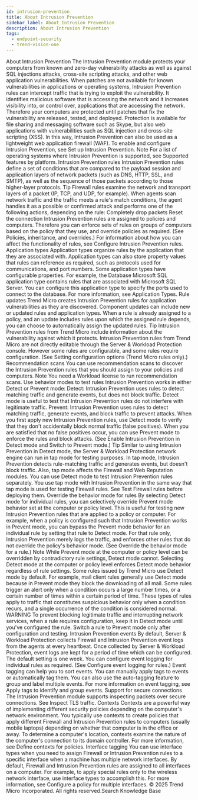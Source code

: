```yaml
---
id: intrusion-prevention
title: About Intrusion Prevention
sidebar_label: About Intrusion Prevention
description: About Intrusion Prevention
tags:
  - endpoint-security
  - trend-vision-one
---
```


 About Intrusion Prevention The Intrusion Prevention module protects your computers from known and zero-day vulnerability attacks as well as against SQL injections attacks, cross-site scripting attacks, and other web application vulnerabilities. When patches are not available for known vulnerabilities in applications or operating systems, Intrusion Prevention rules can intercept traffic that is trying to exploit the vulnerability. It identifies malicious software that is accessing the network and it increases visibility into, or control over, applications that are accessing the network. Therefore your computers are protected until patches that fix the vulnerability are released, tested, and deployed. Protection is available for file sharing and messaging software such as Skype, but also web applications with vulnerabilities such as SQL injection and cross-site scripting (XSS). In this way, Intrusion Prevention can also be used as a lightweight web application firewall (WAF). To enable and configure Intrusion Prevention, see Set up Intrusion Prevention. Note For a list of operating systems where Intrusion Prevention is supported, see Supported features by platform. Intrusion Prevention rules Intrusion Prevention rules define a set of conditions that are compared to the payload session and application layers of network packets (such as DNS, HTTP, SSL, and SMTP), as well as the sequence of those packets according to those higher-layer protocols. Tip Firewall rules examine the network and transport layers of a packet (IP, TCP, and UDP, for example). When agents scan network traffic and the traffic meets a rule's match conditions, the agent handles it as a possible or confirmed attack and performs one of the following actions, depending on the rule: Completely drop packets Reset the connection Intrusion Prevention rules are assigned to policies and computers. Therefore you can enforce sets of rules on groups of computers based on the policy that they use, and override policies as required. (See Policies, inheritance, and overrides.) For information about how you can affect the functionality of rules, see Configure Intrusion Prevention rules. Application types Application types organize rules by the application that they are associated with. Application types can also store property values that rules can reference as required, such as protocols used for communications, and port numbers. Some application types have configurable properties. For example, the Database Microsoft SQL application type contains rules that are associated with Microsoft SQL Server. You can configure this application type to specify the ports used to connect to the database. For more information, see Application Types. Rule updates Trend Micro creates Intrusion Prevention rules for application vulnerabilities as they are discovered. Component updates can include new or updated rules and application types. When a rule is already assigned to a policy, and an update includes rules upon which the assigned rule depends, you can choose to automatically assign the updated rules. Tip Intrusion Prevention rules from Trend Micro include information about the vulnerability against which it protects. Intrusion Prevention rules from Trend Micro are not directly editable through the Server & Workload Protection console. However some rules are configurable, and some rules require configuration. (See Setting configuration options (Trend Micro rules only).) Recommendation scans You can use recommendation scans to discover the Intrusion Prevention rules that you should assign to your policies and computers. Note You need a Workload license to run recommendation scans. Use behavior modes to test rules Intrusion Prevention works in either Detect or Prevent mode: Detect: Intrusion Prevention uses rules to detect matching traffic and generate events, but does not block traffic. Detect mode is useful to test that Intrusion Prevention rules do not interfere with legitimate traffic. Prevent: Intrusion Prevention uses rules to detect matching traffic, generate events, and block traffic to prevent attacks. When you first apply new Intrusion Prevention rules, use Detect mode to verify that they don't accidentally block normal traffic (false positives). When you are satisfied that no false positives occur, you can use Prevent mode to enforce the rules and block attacks. (See Enable Intrusion Prevention in Detect mode and Switch to Prevent mode.) Tip Similar to using Intrusion Prevention in Detect mode, the Server & Workload Protection network engine can run in tap mode for testing purposes. In tap mode, Intrusion Prevention detects rule-matching traffic and generates events, but doesn't block traffic. Also, tap mode affects the Firewall and Web Reputation modules. You can use Detect mode to test Intrusion Prevention rules separately. You use tap mode with Intrusion Prevention in the same way that tap mode is used for testing Firewall rules. See Test Firewall rules before deploying them. Override the behavior mode for rules By selecting Detect mode for individual rules, you can selectively override Prevent mode behavior set at the computer or policy level. This is useful for testing new Intrusion Prevention rules that are applied to a policy or computer. For example, when a policy is configured such that Intrusion Prevention works in Prevent mode, you can bypass the Prevent mode behavior for an individual rule by setting that rule to Detect mode. For that rule only, Intrusion Prevention merely logs the traffic, and enforces other rules that do not override the policy's behavior mode. (See Override the behavior mode for a rule.) Note While Prevent mode at the computer or policy level can be overridden by contradictory rule settings, Detect mode cannot. Selecting Detect mode at the computer or policy level enforces Detect mode behavior regardless of rule settings. Some rules issued by Trend Micro use Detect mode by default. For example, mail client rules generally use Detect mode because in Prevent mode they block the downloading of all mail. Some rules trigger an alert only when a condition occurs a large number times, or a certain number of times within a certain period of time. These types of rules apply to traffic that constitutes suspicious behavior only when a condition recurs, and a single occurrence of the condition is considered normal. WARNING To prevent blocking legitimate traffic and interrupting network services, when a rule requires configuration, keep it in Detect mode until you've configured the rule. Switch a rule to Prevent mode only after configuration and testing. Intrusion Prevention events By default, Server & Workload Protection collects Firewall and Intrusion Prevention event logs from the agents at every heartbeat. Once collected by Server & Workload Protection, event logs are kept for a period of time which can be configured. The default setting is one week. You can configure event logging for individual rules as required. (See Configure event logging for rules.) Event tagging can help you to sort events. You can manually apply tags to events or automatically tag them. You can also use the auto-tagging feature to group and label multiple events. For more information on event tagging, see Apply tags to identify and group events. Support for secure connections The Intrusion Prevention module supports inspecting packets over secure connections. See Inspect TLS traffic. Contexts Contexts are a powerful way of implementing different security policies depending on the computer's network environment. You typically use contexts to create policies that apply different Firewall and Intrusion Prevention rules to computers (usually mobile laptops) depending on whether that computer is in the office or away. To determine a computer's location, contexts examine the nature of the computer's connection to its domain controller. For more information, see Define contexts for policies. Interface tagging You can use interface types when you need to assign Firewall or Intrusion Prevention rules to a specific interface when a machine has multiple network interfaces. By default, Firewall and Intrusion Prevention rules are assigned to all interfaces on a computer. For example, to apply special rules only to the wireless network interface, use interface types to accomplish this. For more information, see Configure a policy for multiple interfaces. © 2025 Trend Micro Incorporated. All rights reserved.Search Knowledge Base